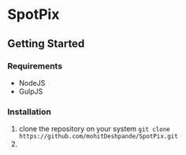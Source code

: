 # SpotPix

## Getting Started

### Requirements
- NodeJS
- GulpJS

### Installation 
1. clone the repository on your system
`git clone https://github.com/mohitDeshpande/SpotPix.git`
2. 